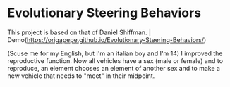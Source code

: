# Evolutionary Steering Behaviors
This project is based on that of Daniel Shiffman. | Demo(https://origapepe.github.io/Evolutionary-Steering-Behaviors/)

(Scuse me for my English, but I'm an italian boy and I'm 14)
I improved the reproductive function. Now all vehicles have a sex (male or female) and to reproduce, an element chooses an element of another sex and to make a new vehicle that needs to "meet" in their midpoint.
